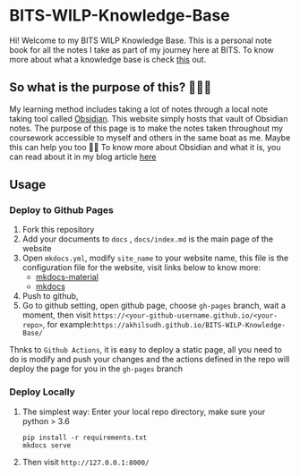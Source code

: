 # BITS-WILP-Knowledge-Base
Hi! Welcome to my BITS WILP Knowledge Base. This is a personal note book for all the notes I take as part of my journey here at BITS. To know more about what a knowledge base is check [this](https://en.wikipedia.org/wiki/Knowledge_base) out.

## So what is the purpose of this? 🤷🏽‍♂️
My learning method includes taking a lot of notes through a local note taking tool called [Obsidian](https://obsidian.md/). This website simply hosts that vault of Obsidian notes. The purpose of this page is to make the notes taken throughout my coursework accessible to myself and others in the same boat as me. Maybe this can help you too 🤘🏽
To know more about Obsidian and what it is, you can read about it in my blog article [here](https://justanothergeek.hashnode.dev/obsidian-as-a-second-brain)

## Usage
### Deploy to Github Pages
1. Fork this repository 
2. Add your documents to `docs` , `docs/index.md` is the main page of the website
3. Open `mkdocs.yml`, modify `site_name` to your website name, this file is the configuration file for the website, visit links below to know more:
    * [mkdocs-material](https://squidfunk.github.io/mkdocs-material/)
    * [mkdocs](https://www.mkdocs.org/user-guide/configuration/)
4. Push to github, 
5. Go to github setting, open github page, choose `gh-pages` branch, wait a moment, then visit `https://<your-github-username.github.io/<your-repo>`, for example:`https://akhilsudh.github.io/BITS-WILP-Knowledge-Base/`

Thnks to `Github Actions`, it is easy to deploy a static page, all you need to do is modify and push your changes and the actions defined in the repo will deploy the page for you in the `gh-pages` branch

### Deploy Locally
1. The simplest way: Enter your local repo directory, make sure your python > 3.6
    ```
    pip install -r requirements.txt
    mkdocs serve 
    ```
2. Then visit `http://127.0.0.1:8000/`
